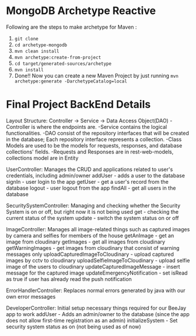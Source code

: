 # MongoDB Archetype Reactive
Following are the steps to make archetype for Maven : 
1. <code>git clone</code>
2. <code>cd archetype-mongodb</code>
3. <code>mvn clean install</code>
4. <code>mvn archetype:create-from-project</code>
5. <code>cd target/generated-sources/archetype</code>
6. <code>mvn install</code>
7. Done!!
Now you can create a new Maven Project by just running <code>mvn archetype:generate -DarchetypeCatalog=local</code>


# Final Project BackEnd Details

Layout Structure: Controller -> Service -> Data Access Object(DAO)
-Controller is where the endpoints are.
-Service contains the logical functionalities.
-DAO consist of the repository interfaces that will be created in the database; Each repository interface represents a collection.
-Class Models are used to be the models for requests, responses, and database collections' fields.
-Requests and Responses are in rest-web-models, collections model are in Entity

UserController: Manages the CRUD and applications related to user's credentials, including admin/owner
  addUser - adds a user to the database
  signIn - user login to the app
  getUser - get a user's record from the database
  logout - user logout from the app
  findAll - get all users in the database
  
SecuritySystemController: Managing and checking whether the Security System is on or off, but right now it is not being used
  get - checking the current status of the system
  update - switch the system status on or off
  
ImageController: Manages all image-related things such as captured images by camera and selfies for members of the house
  getAnImage - get an image from cloudinary
  getImages - get all images from cloudinary
  getWarningImages - get images from cloudinary that consist of warning messages only
  uploadCapturedImageToCloudinary - upload captured images by cctv to cloudinary
  uploadSelfieImageToCloudinary - upload selfie image of the users to cloudinary
  updateCapturedImageMessage - insert message for the captured image
  updateEmergencyNotification - set isRead as true if user has already read the push notification
  
ErrorHandlerController: Replaces normal errors generated by java with our own error messages
  
DeveloperController: Initial setup necessary things required for our BeeJay app to work
  addUser - Adds an admin/owner to the database (since the app does not allow first-time registration as an admin)
  initializeSystem - Set security system status as on (not being used as of now)
